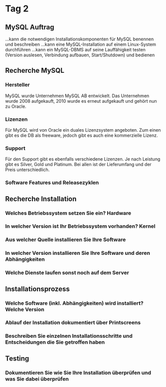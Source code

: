 # Tag 2

## MySQL Auftrag

...kann die notwendigen Installationskomponenten für MySQL benennen und beschreiben
...kann eine MySQL-Installation auf einem Linux-System durchführen
...kann ein MySQL-DBMS auf seine Lauffähigkeit testen (Version auslesen, Verbindung aufbauen, Start/Shutdown) und bedienen

## Recherche MySQL

### Hersteller

MySQL wurde Unternehmen MySQL AB entwickelt. Das Unternehmen wurde 2008 aufgekauft, 2010 wurde es erneut aufgekauft und gehört nun zu Oracle.

### Lizenzen

Für MySQL wird von Oracle ein duales Lizenzsystem angeboten. Zum einen gibt es die DB als freeware, jedoch gibt es auch eine kommerzielle Lizenz.

### Support

Für den Support gibt es ebenfalls verschiedene Lizenzen. Je nach Leistung gibt es Silver, Gold und Platinum. Bei allen ist der Lieferumfang und der Preis unterschiedlich.

### Software Features und Releasezyklen

## Recherche Installation

### Welches Betriebssystem setzen Sie ein? Hardware

### In welcher Version ist Ihr Betriebssystem vorhanden? Kernel

### Aus welcher Quelle installieren Sie Ihre Software

### In welcher Version installieren Sie Ihre Software und deren Abhängigkeiten

### Welche Dienste laufen sonst noch auf dem Server

## Installationsprozess

### Welche Software (inkl. Abhängigkeiten) wird installiert? Welche Version

### Ablauf der Installation dokumentiert über Printscreens

### Beschreiben Sie einzelnen Installationsschritte und Entscheidungen die Sie getroffen haben

## Testing

### Dokumentieren Sie wie Sie Ihre Installation überprüfen und was Sie dabei überprüfen
